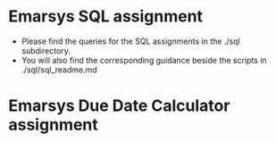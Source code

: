 # Emarsys SQL assignment
- Please find the queries for the SQL assignments in the ./sql subdirectory.
- You will also find the corresponding guidance beside the scripts in ./sql/sql_readme.md

# Emarsys Due Date Calculator assignment

